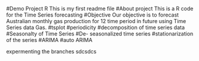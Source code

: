 #Demo Project R
This is my first readme file
#About project 
This is a R code for the Time Series forecasting 
#Objective 
Our objective is to forecast Australian monthly gas production for 12 time period in future using Time Series data Gas.
#tsplot #periodicity #decomposition of time series data #Seasonalty of Time Series
#De- seasonalized time series #stationarization of the series
#ARIMA #auto ARIMA 

expermenting the branches sdcsdcs


